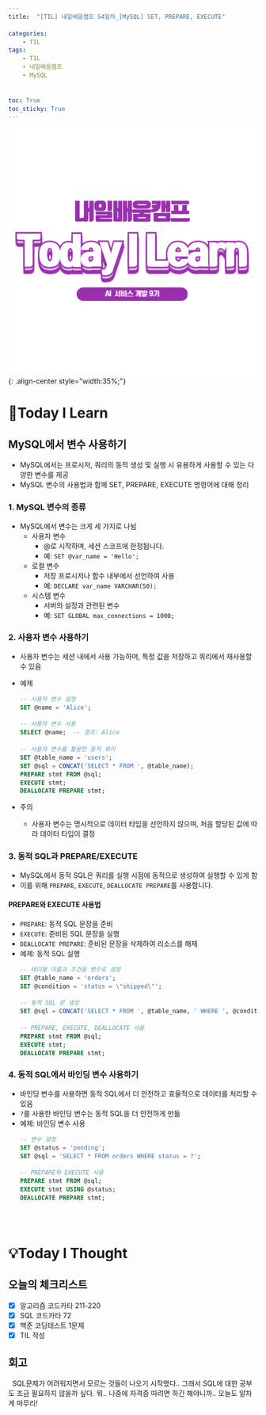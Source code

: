 ```yaml
---
title:  "[TIL] 내일배움캠프 54일차_[MySQL] SET, PREPARE, EXECUTE" 

categories: 
    - TIL
tags: 
    - TIL
    - 내일배움캠프
    - MySQL


toc: True
toc_sticky: True
---
```


![TIL](/assets/images/TIL2.png){: .align-center style="width:35%;"}

# 👀Today I Learn
## MySQL에서 변수 사용하기
- MySQL에서는 프로시저, 쿼리의 동적 생성 및 실행 시 유용하게 사용할 수 있는 다양한 변수를 제공
- MySQL 변수의 사용법과 함께 SET, PREPARE, EXECUTE 명령어에 대해 정리

### 1. MySQL 변수의 종류
- MySQL에서 변수는 크게 세 가지로 나뉨
  - 사용자 변수
    - @로 시작하며, 세션 스코프에 한정됩니다.
    - 예: `SET @var_name = 'Hello';`
  - 로컬 변수
    - 저장 프로시저나 함수 내부에서 선언하여 사용
    - 예: `DECLARE var_name VARCHAR(50);`
  - 시스템 변수
    - 서버의 설정과 관련된 변수
    - 예: `SET GLOBAL max_connections = 1000;`


### 2. 사용자 변수 사용하기

- 사용자 변수는 세션 내에서 사용 가능하며, 특정 값을 저장하고 쿼리에서 재사용할 수 있음
- 예제
    ```sql
    -- 사용자 변수 설정
    SET @name = 'Alice';

    -- 사용자 변수 사용
    SELECT @name;  -- 결과: Alice

    -- 사용자 변수를 활용한 동적 쿼리
    SET @table_name = 'users';
    SET @sql = CONCAT('SELECT * FROM ', @table_name);
    PREPARE stmt FROM @sql;
    EXECUTE stmt;
    DEALLOCATE PREPARE stmt;
    ```

- 주의
  - 사용자 변수는 명시적으로 데이터 타입을 선언하지 않으며, 처음 할당된 값에 따라 데이터 타입이 결정

### 3. 동적 SQL과 PREPARE/EXECUTE

- MySQL에서 동적 SQL은 쿼리를 실행 시점에 동적으로 생성하여 실행할 수 있게 함
- 이를 위해 `PREPARE`, `EXECUTE`, `DEALLOCATE PREPARE`를 사용합니다.

<h4>PREPARE와 EXECUTE 사용법</h4>

- `PREPARE`: 동적 SQL 문장을 준비
- `EXECUTE`: 준비된 SQL 문장을 실행
- `DEALLOCATE PREPARE`: 준비된 문장을 삭제하여 리소스를 해제
- 예제: 동적 SQL 실행
    ```sql
    -- 테이블 이름과 조건을 변수로 설정
    SET @table_name = 'orders';
    SET @condition = 'status = \"shipped\"';

    -- 동적 SQL 문 생성
    SET @sql = CONCAT('SELECT * FROM ', @table_name, ' WHERE ', @condition);

    -- PREPARE, EXECUTE, DEALLOCATE 사용
    PREPARE stmt FROM @sql;
    EXECUTE stmt;
    DEALLOCATE PREPARE stmt;
    ```

### 4. 동적 SQL에서 바인딩 변수 사용하기

- 바인딩 변수를 사용하면 동적 SQL에서 더 안전하고 효율적으로 데이터를 처리할 수 있음
- `?`를 사용한 바인딩 변수는 동적 SQL을 더 안전하게 만듦
- 예제: 바인딩 변수 사용
    ```sql
    -- 변수 설정
    SET @status = 'pending';
    SET @sql = 'SELECT * FROM orders WHERE status = ?';

    -- PREPARE와 EXECUTE 사용
    PREPARE stmt FROM @sql;
    EXECUTE stmt USING @status;
    DEALLOCATE PREPARE stmt;
    ```

<br>
<br>

# 💡Today I Thought

## 오늘의 체크리스트
- [x] 알고리즘 코드카타 211-220
- [x] SQL 코드카타 72
- [x] 백준 코딩테스트 1문제
- [x] TIL 작성

## 회고
&nbsp; SQL문제가 어려워지면서 모르는 것들이 나오기 시작했다.. 그래서 SQL에 대한 공부도 조금 필요하지 않을까 싶다. 뭐.. 나중에 자격증 따려면 하긴 해야니까.. 오늘도 알차게 마무리!